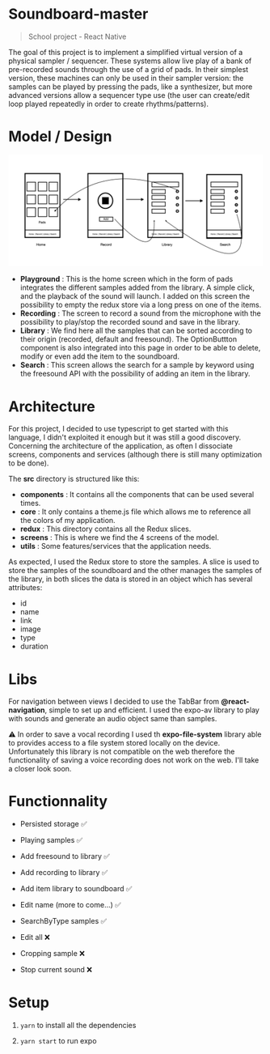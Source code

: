 # Soundboard-master

>School project - React Native
> 

The goal of this project is to implement a simplified virtual version of a physical sampler / sequencer. These systems allow live play of a bank of pre-recorded sounds through the use of a grid of pads. In their simplest version, these machines can only be used in their sampler version: the samples can be played by pressing the pads, like a synthesizer, but more advanced versions allow a sequencer type use (the user can create/edit loop played repeatedly in order to create rhythms/patterns).

# Model / Design
![]('./../assets/model.png)



- **Playground** : This is the home screen which in the form of pads integrates the different samples added from the library. A simple click, and the playback of the sound will launch. I added on this screen the possibility to empty the redux store via a long press on one of the items.
- **Recording** : The screen to record a sound from the microphone with the possibility to play/stop the recorded sound and save in the library.
- **Library** : We find here all the samples that can be sorted according to their origin (recorded, default and freesound). The OptionButtton component is also integrated into this page in order to be able to delete, modify or even add the item to the soundboard.
- **Search** : This screen allows the search for a sample by keyword using the freesound API with the possibility of adding an item in the library.


# Architecture 

For this project, I decided to use typescript to get started with this language, I didn't exploited it enough but it was still a good discovery.
Concerning the architecture of the application, as often I dissociate screens, components and services (although there is still many optimization to be done).

The **src** directory is structured like this:

- **components** : It contains all the components that can be used several times.
- **core** : It only contains a theme.js file which allows me to reference all the colors of my application.
- **redux** : This directory contains all the Redux slices.
- **screens** : This is where we find the 4 screens of the model.
- **utils** : Some features/services that the application needs.

As expected, I used the Redux store to store the samples. A slice is used to store the samples of the soundboard and the other manages the samples of the library, in both slices the data is stored in an object which has several attributes:
- id
- name
- link
- image
- type
- duration


# Libs

For navigation between views I decided to use the TabBar from **@react-navigation**, simple to set up and efficient.
I used the expo-av library to play with sounds and generate an audio object same than samples.

⚠️ In order to save a vocal recording I used th **expo-file-system** library able to provides access to a file system stored locally on the device. Unfortunately this library is not compatible on the web therefore the functionality of saving a voice recording does not work on the web. I'll take a closer look soon.


# Functionnality 

- Persisted storage ✅
- Playing samples ✅
- Add freesound to library ✅
- Add recording to library ✅
- Add item library to soundboard ✅
- Edit name (more to come...) ✅
- SearchByType samples ✅

- Edit all ❌
- Cropping sample ❌
- Stop current sound ❌


# Setup
1.  `yarn` to install all the dependencies

2.  `yarn start` to run expo




